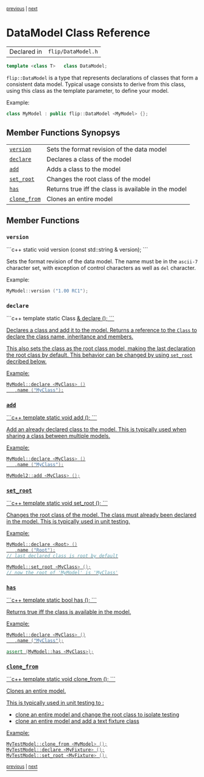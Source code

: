 <p><sup><a href="collection_iterator.md">previous</a> | <a href="Document.md">next</a></sup></p>

<h1>DataModel Class Reference</h1>

<table><tr><td>Declared in</td><td><code>flip/DataModel.h</code></td></tr>
</table>

```c++
template <class T>   class DataModel;
```

<p><code>flip::DataModel</code> is a type that represents declarations of classes that form a consistent data model. Typical usage consists to derive from this class, using this class as the template parameter, to define your model.</p>

<p>Example:</p>

```c++
class MyModel : public flip::DataModel <MyModel> {};
```

<h2>Member Functions Synopsys</h2>

<table><tr><td><code><a href="#member-function-version">version</a></code></td><td>Sets the format revision of the data model</td></tr>
<tr><td><code><a href="#member-function-declare">declare</a></code></td><td>Declares a class of the model</td></tr>
<tr><td><code><a href="#member-function-add">add</a></code></td><td>Adds a class to the model</td></tr>
<tr><td><code><a href="#member-function-set_root">set_root</a></code></td><td>Changes the root class of the model</td></tr>
<tr><td><code><a href="#member-function-has">has</a></code></td><td>Returns true iff the class is available in the model</td></tr>
<tr><td><code><a href="#member-function-clone_from">clone_from</a></code></td><td>Clones an entire model</td></tr>
</table>

<h2>Member Functions</h2>

<h3 id="member-function-version"><code>version</code></h3>
```c++
static void version (const std::string & version);
```

<p>Sets the format revision of the data model. The name must be in the <code>ascii-7</code> character set, with exception of control characters as well as <code>del</code> character.</p>

<p>Example:</p>

```c++
MyModel::version ("1.00 RC1");
```

<h3 id="member-function-declare"><code>declare</code></h3>
```c++
template <class U> static Class <U> &  declare ();
```

<p>Declares a class and add it to the model. Returns a reference to the <code>Class</code> to declare the class name, inheritance and members.</p>

<p>This also sets the class as the root class model, making the last declaration the root class by default. This behavior can be changed by using <code>set_root</code> decribed below.</p>

<p>Example:</p>

```c++
MyModel::declare <MyClass> ()
   .name ("MyClass");
```

<h3 id="member-function-add"><code>add</code></h3>
```c++
template <class U> static void  add ();
```

<p>Add an already declared class to the model. This is typically used when sharing a class between multiple models.</p>

<p>Example:</p>

```c++
MyModel::declare <MyClass> ()
   .name ("MyClass");

MyModel2::add <MyClass> ();
```

<h3 id="member-function-set_root"><code>set_root</code></h3>
```c++
template <class U> static void  set_root ();
```

<p>Changes the root class of the model. The class must already been declared in the model. This is typically used in unit testing.</p>

<p>Example:</p>

```c++
MyModel::declare <Root> ()
   .name ("Root");
// last declared class is root by default

MyModel::set_root <MyClass> ();
// now the root of 'MyModel' is 'MyClass'
```

<h3 id="member-function-has"><code>has</code></h3>
```c++
template <class U> static bool  has ();
```

<p>Returns true iff the class is available in the model.</p>

<p>Example:</p>

```c++
MyModel::declare <MyClass> ()
   .name ("MyClass");

assert (MyModel::has <MyClass>);
```

<h3 id="member-function-clone_from"><code>clone_from</code></h3>
```c++
template <class Model> static void  clone_from ();
```

<p>Clones an entire model.</p>

<p>This is typically used in unit testing to :</p>

<ul>
<li>clone an entire model and change the root class to isolate testing</li>
<li>clone an entire model and add a text fixture class</li>
</ul>

<p>Example:</p>

```c++
MyTestModel::clone_from <MyModel> ();
MyTestModel::declare <MyFixture> ();
MyTestModel::set_root <MyFixture> ();
```

<p><sup><a href="collection_iterator.md">previous</a> | <a href="Document.md">next</a></sup></p>


